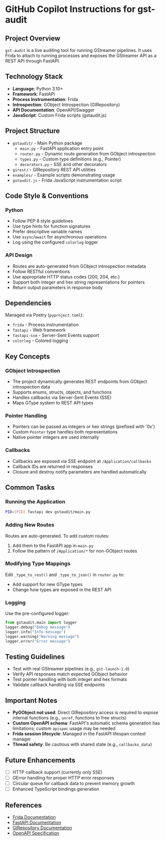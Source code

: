 # GitHub Copilot Instructions for gst-audit

## Project Overview

`gst-audit` is a live auditing tool for running GStreamer pipelines. It uses Frida to attach to running processes and exposes the GStreamer API as a REST API through FastAPI.

## Technology Stack

- **Language**: Python 3.10+
- **Framework**: FastAPI
- **Process Instrumentation**: Frida
- **Introspection**: GObject Introspection (GIRepository)
- **API Documentation**: OpenAPI/Swagger
- **JavaScript**: Custom Frida scripts (gstaudit.js)

## Project Structure

- `gstaudit/` - Main Python package
  - `main.py` - FastAPI application entry point
  - `router.py` - Dynamic route generation from GObject introspection
  - `types.py` - Custom type definitions (e.g., Pointer)
  - `decorators.py` - SSE and other decorators
- `girest/` - GIRepository REST API utilities
- `examples/` - Example scripts demonstrating usage
- `gstaudit.js` - Frida JavaScript instrumentation script

## Code Style & Conventions

### Python
- Follow PEP 8 style guidelines
- Use type hints for function signatures
- Prefer descriptive variable names
- Use `async`/`await` for asynchronous operations
- Log using the configured `colorlog` logger

### API Design
- Routes are auto-generated from GObject introspection metadata
- Follow RESTful conventions
- Use appropriate HTTP status codes (200, 204, etc.)
- Support both integer and hex string representations for pointers
- Return output parameters in response body

## Dependencies

Managed via Poetry (`pyproject.toml`):
- `frida` - Process instrumentation
- `fastapi` - Web framework
- `fastapi-sse` - Server-Sent Events support
- `colorlog` - Colored logging

## Key Concepts

### GObject Introspection
- The project dynamically generates REST endpoints from GObject introspection data
- Supports enums, structs, objects, and functions
- Handles callbacks via Server-Sent Events (SSE)
- Maps GType system to REST API types

### Pointer Handling
- Pointers can be passed as integers or hex strings (prefixed with '0x')
- Custom `Pointer` type handles both representations
- Native pointer integers are used internally

### Callbacks
- Callbacks are exposed via SSE endpoint at `/Application/callbacks`
- Callback IDs are returned in responses
- Closure and destroy notify parameters are handled automatically

## Common Tasks

### Running the Application
```bash
PID=[PID] fastapi dev gstaudit/main.py
```

### Adding New Routes
Routes are auto-generated. To add custom routes:
1. Add them to the FastAPI app in `main.py`
2. Follow the pattern of `/Application/*` for non-GObject routes

### Modifying Type Mappings
Edit `_type_to_rest()` and `_type_to_json()` in `router.py` to:
- Add support for new GType types
- Change how types are exposed in the REST API

### Logging
Use the pre-configured logger:
```python
from gstaudit.main import logger
logger.debug("Debug message")
logger.info("Info message")
logger.warning("Warning message")
logger.error("Error message")
```

## Testing Guidelines

- Test with real GStreamer pipelines (e.g., `gst-launch-1.0`)
- Verify API responses match expected GObject behavior
- Test pointer handling with both integer and hex formats
- Validate callback handling via SSE endpoints

## Important Notes

- **PyGObject not used**: Direct GIRepository access is required to expose internal functions (e.g., `unref`, functions to free structs)
- **Custom OpenAPI schema**: FastAPI's automatic schema generation has limitations; custom `apispec` usage may be needed
- **Frida session lifecycle**: Managed in the FastAPI lifespan context manager
- **Thread safety**: Be cautious with shared state (e.g., `callbacks_data`)

## Future Enhancements

- [ ] HTTP callback support (currently only SSE)
- [ ] GError handling for proper HTTP error responses
- [ ] Circular queue for callback data to prevent memory growth
- [ ] Enhanced TypeScript bindings generation

## References

- [Frida Documentation](https://frida.re)
- [FastAPI Documentation](https://fastapi.tiangolo.com/)
- [GIRepository Documentation](https://gnome.pages.gitlab.gnome.org/gobject-introspection/girepository/)
- [OpenAPI Specification](https://spec.openapis.org/)
